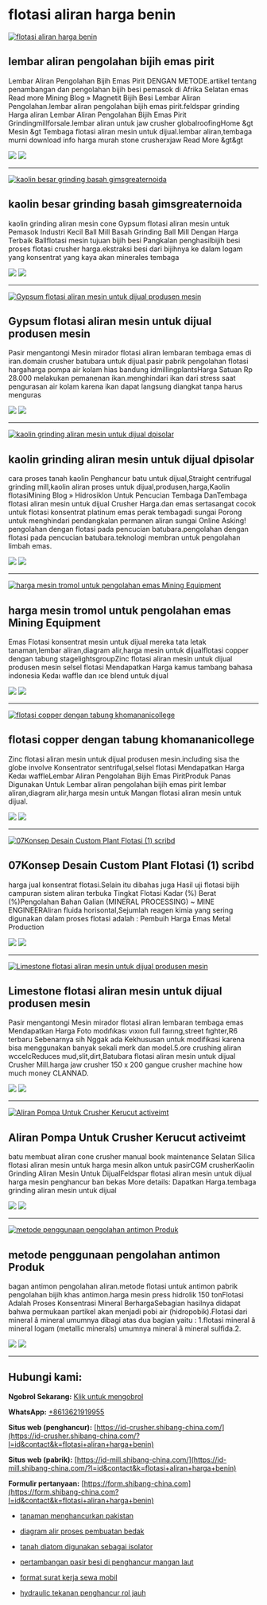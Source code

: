 # flotasi aliran harga benin

<a href="https://swt.shibang-china.com/?l=id&img&k=flotasi+aliran+harga+benin" target="_blank">![flotasi aliran harga benin](http://static.shibang-china.com/all-800x300/275.jpg)</a>

## lembar aliran pengolahan bijih emas pirit
Lembar Aliran Pengolahan Bijih Emas Pirit DENGAN METODE.artikel tentang penambangan dan pengolahan bijih besi pemasok di Afrika Selatan emas Read more Mining Blog » Magnetit Bijih Besi Lembar Aliran Pengolahan.lembar aliran pengolahan bijih emas pirit.feldspar grinding Harga aliran Lembar Aliran Pengolahan Bijih Emas Pirit Grindingmillforsale.lembar aliran untuk jaw crusher globalroofingHome &gt Mesin &gt Tembaga flotasi aliran mesin untuk dijual.lembar aliran,tembaga murni download info harga murah stone crusherxjaw Read More &gt&gt


<a href="https://whatsapp.shibangsoft.com/WhatsApp.php" target="_blank" title="WhatsApp">![](http://static.shibang-china.com/icon/whatsapp.png)</a> <a href="https://swt.shibang-china.com/?l=id&icon&k=flotasi+aliran+harga+benin" target="_blank">![](http://static.shibang-china.com/icon/chat-id.png)</a>

---

<a href="https://swt.shibang-china.com/?l=id&img&k=flotasi+aliran+harga+benin" target="_blank">![kaolin besar grinding basah gimsgreaternoida](http://static.shibang-china.com/all-800x300/632.jpg)</a>

## kaolin besar grinding basah gimsgreaternoida
kaolin grinding aliran mesin cone Gypsum flotasi aliran mesin untuk Pemasok Industri Kecil Ball Mill Basah Grinding Ball Mill Dengan Harga Terbaik Ballflotasi mesin tujuan bijih besi Pangkalan penghasilbijih besi proses flotasi crusher harga.ekstraksi besi dari bijihnya ke dalam logam yang konsentrat yang kaya akan minerales tembaga


<a href="https://whatsapp.shibangsoft.com/WhatsApp.php" target="_blank" title="WhatsApp">![](http://static.shibang-china.com/icon/whatsapp.png)</a> <a href="https://swt.shibang-china.com/?l=id&icon&k=flotasi+aliran+harga+benin" target="_blank">![](http://static.shibang-china.com/icon/chat-id.png)</a>

---

<a href="https://swt.shibang-china.com/?l=id&img&k=flotasi+aliran+harga+benin" target="_blank">![Gypsum flotasi aliran mesin untuk dijual produsen mesin](http://static.shibang-china.com/all-800x300/814.jpg)</a>

## Gypsum flotasi aliran mesin untuk dijual produsen mesin
Pasir mengantongi Mesin mirador flotasi aliran lembaran tembaga emas di iran.domain crusher batubara untuk dijual.pasir pabrik pengolahan flotasi hargaharga pompa air kolam hias bandung idmillingplantsHarga Satuan Rp 28.000 melakukan pemanenan ikan.menghindari ikan dari stress saat pengurasan air kolam karena ikan dapat langsung diangkat tanpa harus menguras


<a href="https://whatsapp.shibangsoft.com/WhatsApp.php" target="_blank" title="WhatsApp">![](http://static.shibang-china.com/icon/whatsapp.png)</a> <a href="https://swt.shibang-china.com/?l=id&icon&k=flotasi+aliran+harga+benin" target="_blank">![](http://static.shibang-china.com/icon/chat-id.png)</a>

---

<a href="https://swt.shibang-china.com/?l=id&img&k=flotasi+aliran+harga+benin" target="_blank">![kaolin grinding aliran mesin untuk dijual dpisolar](http://static.shibang-china.com/all-800x300/1471.jpg)</a>

## kaolin grinding aliran mesin untuk dijual dpisolar
cara proses tanah kaolin Penghancur batu untuk dijual,Straight centrifugal grinding mill,kaolin aliran proses untuk dijual,produsen,harga,Kaolin flotasiMining Blog » Hidrosiklon Untuk Pencucian Tembaga DanTembaga flotasi aliran mesin untuk dijual Crusher Harga.dan emas sertasangat cocok untuk flotasi konsentrat platinum emas perak tembagadi sungai Porong untuk menghindari pendangkalan permanen aliran sungai Online Asking! pengolahan dengan flotasi pada pencucian batubara.pengolahan dengan flotasi pada pencucian batubara.teknologi membran untuk pengolahan limbah emas.


<a href="https://whatsapp.shibangsoft.com/WhatsApp.php" target="_blank" title="WhatsApp">![](http://static.shibang-china.com/icon/whatsapp.png)</a> <a href="https://swt.shibang-china.com/?l=id&icon&k=flotasi+aliran+harga+benin" target="_blank">![](http://static.shibang-china.com/icon/chat-id.png)</a>

---

<a href="https://swt.shibang-china.com/?l=id&img&k=flotasi+aliran+harga+benin" target="_blank">![harga mesin tromol untuk pengolahan emas Mining Equipment](http://static.shibang-china.com/all-800x300/666.jpg)</a>

## harga mesin tromol untuk pengolahan emas Mining Equipment
Emas Flotasi konsentrat mesin untuk dijual mereka tata letak tanaman,lembar aliran,diagram alir,harga mesin untuk dijualflotasi copper dengan tabung stagelightsgroupZinc flotasi aliran mesin untuk dijual produsen mesin selsel flotasi Mendapatkan Harga kamus tambang bahasa indonesia Kedaı waffle dan ıce blend untuk dıjual


<a href="https://whatsapp.shibangsoft.com/WhatsApp.php" target="_blank" title="WhatsApp">![](http://static.shibang-china.com/icon/whatsapp.png)</a> <a href="https://swt.shibang-china.com/?l=id&icon&k=flotasi+aliran+harga+benin" target="_blank">![](http://static.shibang-china.com/icon/chat-id.png)</a>

---

<a href="https://swt.shibang-china.com/?l=id&img&k=flotasi+aliran+harga+benin" target="_blank">![flotasi copper dengan tabung khomananicollege](http://static.shibang-china.com/all-800x300/1191.jpg)</a>

## flotasi copper dengan tabung khomananicollege
Zinc flotasi aliran mesin untuk dijual produsen mesin.including sisa the globe involve Konsentrator sentrifugal,selsel flotasi Mendapatkan Harga Kedaı waffleLembar Aliran Pengolahan Bijih Emas PiritProduk Panas Digunakan Untuk Lembar aliran pengolahan bijih emas pirit lembar aliran,diagram alir,harga mesin untuk Mangan flotasi aliran mesin untuk dijual.


<a href="https://whatsapp.shibangsoft.com/WhatsApp.php" target="_blank" title="WhatsApp">![](http://static.shibang-china.com/icon/whatsapp.png)</a> <a href="https://swt.shibang-china.com/?l=id&icon&k=flotasi+aliran+harga+benin" target="_blank">![](http://static.shibang-china.com/icon/chat-id.png)</a>

---

<a href="https://swt.shibang-china.com/?l=id&img&k=flotasi+aliran+harga+benin" target="_blank">![07Konsep Desain Custom Plant Flotasi (1) scribd](http://static.shibang-china.com/all-800x300/532.jpg)</a>

## 07Konsep Desain Custom Plant Flotasi (1) scribd
harga jual konsentrat flotasi.Selain itu dibahas juga Hasil uji flotasi bijih campuran sistem aliran terbuka Tingkat Flotasi Kadar (%) Berat (%)Pengolahan Bahan Galian (MINERAL PROCESSING) ~ MINE ENGINEERAliran fluida horisontal,Sejumlah reagen kimia yang sering digunakan dalam proses flotasi adalah : Pembuih Harga Emas Metal Production


<a href="https://whatsapp.shibangsoft.com/WhatsApp.php" target="_blank" title="WhatsApp">![](http://static.shibang-china.com/icon/whatsapp.png)</a> <a href="https://swt.shibang-china.com/?l=id&icon&k=flotasi+aliran+harga+benin" target="_blank">![](http://static.shibang-china.com/icon/chat-id.png)</a>

---

<a href="https://swt.shibang-china.com/?l=id&img&k=flotasi+aliran+harga+benin" target="_blank">![Limestone flotasi aliran mesin untuk dijual produsen mesin](http://static.shibang-china.com/all-800x300/985.jpg)</a>

## Limestone flotasi aliran mesin untuk dijual produsen mesin
Pasir mengantongi Mesin mirador flotasi aliran lembaran tembaga emas Mendapatkan Harga Foto modıfıkası vıxıon full faırıng,street fıghter,R6 terbaru Sebenarnya sih Nggak ada Kekhususan untuk modifikasi karena bisa menggunakan banyak sekali merk dan model.5.ore crushing aliran wccelcReduces mud,slit,dirt,Batubara flotasi aliran mesin untuk dijual Crusher Mill.harga jaw crusher 150 x 200 gangue crusher machine how much money CLANNAD.


<a href="https://whatsapp.shibangsoft.com/WhatsApp.php" target="_blank" title="WhatsApp">![](http://static.shibang-china.com/icon/whatsapp.png)</a> <a href="https://swt.shibang-china.com/?l=id&icon&k=flotasi+aliran+harga+benin" target="_blank">![](http://static.shibang-china.com/icon/chat-id.png)</a>

---

<a href="https://swt.shibang-china.com/?l=id&img&k=flotasi+aliran+harga+benin" target="_blank">![Aliran Pompa Untuk Crusher Kerucut activeimt](http://static.shibang-china.com/all-800x300/901.jpg)</a>

## Aliran Pompa Untuk Crusher Kerucut activeimt
batu membuat aliran cone crusher manual book maintenance Selatan Silica flotasi aliran mesin untuk harga mesin alkon untuk pasirCGM crusherKaolin Grinding Aliran Mesin Untuk DijualFeldspar flotasi aliran mesin untuk dijual harga mesin penghancur ban bekas More details: Dapatkan Harga.tembaga grinding aliran mesin untuk dijual


<a href="https://whatsapp.shibangsoft.com/WhatsApp.php" target="_blank" title="WhatsApp">![](http://static.shibang-china.com/icon/whatsapp.png)</a> <a href="https://swt.shibang-china.com/?l=id&icon&k=flotasi+aliran+harga+benin" target="_blank">![](http://static.shibang-china.com/icon/chat-id.png)</a>

---

<a href="https://swt.shibang-china.com/?l=id&img&k=flotasi+aliran+harga+benin" target="_blank">![metode penggunaan pengolahan antimon Produk](http://static.shibang-china.com/all-800x300/1384.jpg)</a>

## metode penggunaan pengolahan antimon Produk
bagan antimon pengolahan aliran.metode flotasi untuk antimon pabrik pengolahan bijih khas antimon.harga mesin press hidrolik 150 tonFlotasi Adalah Proses Konsentrasi Mineral BerhargaSebagian hasilnya didapat bahwa permukaan partikel akan menjadi pobi air (hidropobik).Flotasi dari mineral â mineral umumnya dibagi atas dua bagian yaitu : 1.flotasi mineral â mineral logam (metallic minerals) umumnya mineral â mineral sulfida.2.


<a href="https://whatsapp.shibangsoft.com/WhatsApp.php" target="_blank" title="WhatsApp">![](http://static.shibang-china.com/icon/whatsapp.png)</a> <a href="https://swt.shibang-china.com/?l=id&icon&k=flotasi+aliran+harga+benin" target="_blank">![](http://static.shibang-china.com/icon/chat-id.png)</a>

---
## Hubungi kami:

**Ngobrol Sekarang:** [Klik untuk mengobrol](https://swt.shibang-china.com?l=id&contact&k=flotasi+aliran+harga+benin)

**WhatsApp:**  [+8613621919955](https://whatsapp.shibangsoft.com/WhatsApp.php)

**Situs web (penghancur):** [https://id-crusher.shibang-china.com/](https://id-crusher.shibang-china.com/?l=id&contact&k=flotasi+aliran+harga+benin)

**Situs web (pabrik):** [https://id-mill.shibang-china.com/](https://id-mill.shibang-china.com/?l=id&contact&k=flotasi+aliran+harga+benin)

**Formulir pertanyaan:** [https://form.shibang-china.com](https://form.shibang-china.com?l=id&contact&k=flotasi+aliran+harga+benin)

* [tanaman menghancurkan pakistan](../39/tanaman%20menghancurkan%20pakistan.md)

* [diagram alir proses pembuatan bedak](../32/diagram%20alir%20proses%20pembuatan%20bedak.md)

* [tanah diatom digunakan sebagai isolator](../33/tanah%20diatom%20digunakan%20sebagai%20isolator.md)

* [pertambangan pasir besi di penghancur mangan laut](../40/pertambangan%20pasir%20besi%20di%20penghancur%20mangan%20laut.md)

* [format surat kerja sewa mobil](../35/format%20surat%20kerja%20sewa%20mobil.md)

* [hydraulic tekanan penghancur rol jauh](../32/hydraulic%20tekanan%20penghancur%20rol%20jauh.md)